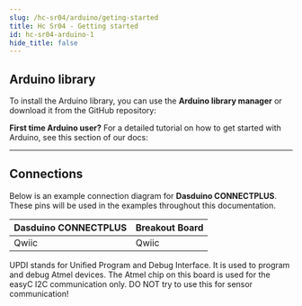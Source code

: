```yaml
---
slug: /hc-sr04/arduino/geting-started
title: Hc Sr04 - Getting started
id: hc-sr04-arduino-1
hide_title: false
---
```


## Arduino library

To install the Arduino library, you can use the **Arduino library manager** or download it from the GitHub repository:
<QuickLink  
  title="Ultrasonic sensor with easyC Arduino library"  
  description="Ultrasonic sensor with easyC Arduino library by Soldered"  
  url="https://github.com/SolderedElectronics/Soldered-Ultrasonic-Sensor-easyC-Arduino-Library/tree/main"  
/>  


<InfoBox>

**First time Arduino user?** For a detailed tutorial on how to get started with Arduino, see this section of our docs:

<QuickLink  
  title="Getting started with Arduino"  
  description="A full, comprehensive tutorial on how to fully set up and upload code for the first time on an Arduino board, from scratch!"  
  url="/documentation/arduino/quick-start-guide"  
/>  

</InfoBox>

---

## Connections

Below is an example connection diagram for **Dasduino CONNECTPLUS**. These pins will be used in the examples throughout this documentation.

| **Dasduino CONNECTPLUS** | **Breakout Board** |
| ------------------------ | ------------------ |
| Qwiic                    | Qwiic              |


<WarningBox>UPDI stands for Unified Program and Debug Interface. It is used to program and debug Atmel devices. The Atmel chip on this board is used for the easyC I2C communication only. DO NOT try to use this for sensor communication!</WarningBox>